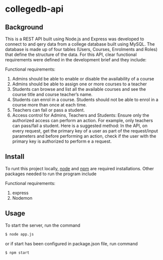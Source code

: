 # collegedb-api

## Background

This is a REST API built using Node.js and Express was developed to connect to and qery data from a college database built using MySQL. The database is made up of four tables (Users, Courses, Enrolments and Roles) that define the structure of the data. For this API, clear functional requirements were defined in the development brief and they include:

Functional requirements:
1) Admins should be able to enable or disable the availability of a course
2) Admins should be able to assign one or more courses to a teacher
3) Students can browse and list all the available courses and see the course title and course
teacher’s name.
4) Students can enrol in a course. Students should not be able to enrol in a course more than
once at each time.
5) Teachers can fail or pass a student.
6) Access control for Admins, Teachers and Students: Ensure only the authorized access can
perform an action. For example, only teachers can pass/fail a student.
Here is a suggested method: In the API, on every request, get the primary key of a user as
part of the request/input parameters and before performing an action, check if the user
with the primary key is authorized to perform e a request. 

## Install

To runt this project locally, [node](http://nodejs.org) and [npm](https://npmjs.com) are required installations. Other packages needed to run the program include

Functional requirements:
1) express
2) Nodemon


## Usage

To start the server, run the command

```sh
$ node app.js
```
or if start has been configured in package.json file, run command

```sh
$ npm start
```
